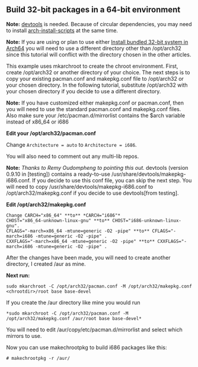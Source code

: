 ## Build 32-bit packages in a 64-bit environment

**Note:** [devtools](https://www.archlinux.org/packages/?name=devtools) is needed. Because of circular dependencies, you may need to install [arch-install-scripts](https://www.archlinux.org/packages/?name=arch-install-scripts) at the same time.

**Note:** If you are using or plan to use either [Install bundled 32-bit system in Arch64](/index.php/Install_bundled_32-bit_system_in_Arch64 "Install bundled 32-bit system in Arch64") you will need to use a different directory other than /opt/arch32 since this tutorial will conflict with the directory chosen in the other articles.

This example uses mkarchroot to create the chroot environment. First, create /opt/arch32 or another directory of your choice. The next steps is to copy your existing pacman.conf and makepkg.conf file to /opt/arch32 or your chosen directory. In the following tutorial, substitute /opt/arch32 with your chosen directory if you decide to use a different directory.

**Note:** If you have customized either makepkg.conf or pacman.conf, then you will need to use the standard pacman.conf and makepkg.conf files. Also make sure your /etc/pacman.d/mirrorlist contains the $arch variable instead of x86_64 or i686

**Edit your /opt/arch32/pacman.conf**

Change `Architecture = auto` to `Architecture = i686`.

You will also need to comment out any multi-lib repos.

**Note:** *Thanks to Remy Oudompheng to pointing this out.* devtools (version 0.9.10 in [testing]) contains a ready-to-use /usr/share/devtools/makepkg-i686.conf. If you decide to use this conf file, you can skip the next step. You will need to copy /usr/share/devtools/makepkg-i686.conf to /opt/arch32/makepkg.conf if you decide to use devtools[from testing].

**Edit /opt/arch32/makepkg.conf**

```
Change CARCH="x86_64" **to** *CARCH="i686"*
CHOST="x86_64-unknown-linux-gnu" **to** CHOST="i686-unknown-linux-gnu".
CFLAGS="-march=x86_64 -mtune=generic -O2 -pipe" **to** CFLAGS="-march=i686 -mtune=generic -O2 -pipe" .
CXXFLAGS="-march=x86_64 -mtune=generic -O2 -pipe" **to** CXXFLAGS="-march=i686 -mtune=generic -O2 -pipe" .

```

After the changes have been made, you will need to create another directory, I created /aur as mine.

**Next run:**

```
sudo mkarchroot -C /opt/arch32/pacman.conf -M /opt/arch32/makepkg.conf <chrootdir>/root base base-devel 

```

If you create the /aur directory like mine you would run

```
*sudo mkarchroot -C /opt/arch32/pacman.conf -M /opt/arch32/makepkg.conf /aur/root base base-devel*

```

You will need to edit /aur/copy/etc/pacman.d/mirrorlist and select which mirrors to use.

Now you can use makechrootpkg to build i686 packages like this:

```
# makechrootpkg -r /aur/

```